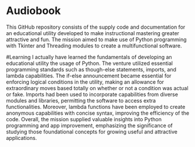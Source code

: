# Audiobook
﻿This GitHub repository consists of the supply code and documentation for an educational utility developed to make instructional mastering greater attractive and fun. The mission aimed to make use of Python programming with Tkinter and Threading modules to create a multifunctional software.


#Learning
﻿I actually have learned the fundamentals of developing an educational utility the usage of Python. The venture utilized essential programming standards such as though-else statements, imports, and lambda capabilities. The if-else announcement became essential for enforcing logical conditions in the utility, making an allowance for extraordinary moves based totally on whether or not a condition was actual or fake. Imports had been used to incorporate capabilities from diverse modules and libraries, permitting the software to access extra functionalities. Moreover, lambda functions have been employed to create anonymous capabilities with concise syntax, improving the efficiency of the code. Overall, the mission supplied valuable insights into Python programming and app improvement, emphasizing the significance of studying those foundational concepts for growing useful and attractive applications.
